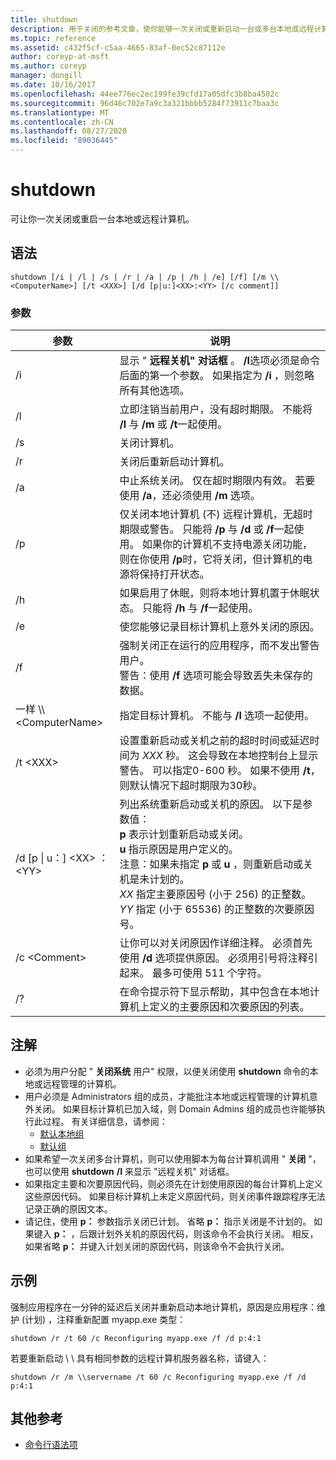 ```yaml
---
title: shutdown
description: 用于关闭的参考文章，使你能够一次关闭或重新启动一台或多台本地或远程计算机。
ms.topic: reference
ms.assetid: c432f5cf-c5aa-4665-83af-0ec52c87112e
author: coreyp-at-msft
ms.author: coreyp
manager: dongill
ms.date: 10/16/2017
ms.openlocfilehash: 44ee776ec2ec199fe39cfd17a05dfc3b8ba4502c
ms.sourcegitcommit: 96d46c702e7a9c3a321bbbb5284f73911c7baa3c
ms.translationtype: MT
ms.contentlocale: zh-CN
ms.lasthandoff: 08/27/2020
ms.locfileid: "89036445"
---
```

# <a name="shutdown"></a>shutdown

可让你一次关闭或重启一台本地或远程计算机。



## <a name="syntax"></a>语法

```
shutdown [/i | /l | /s | /r | /a | /p | /h | /e] [/f] [/m \\<ComputerName>] [/t <XXX>] [/d [p|u:]<XX>:<YY> [/c comment]]
```

### <a name="parameters"></a>参数

|参数|说明|
|---------|-----------|
|/i|显示 " **远程关机" 对话框** 。 **/I**选项必须是命令后面的第一个参数。 如果指定为 **/i** ，则忽略所有其他选项。|
|/l|立即注销当前用户，没有超时期限。 不能将 **/l** 与 **/m** 或 **/t**一起使用。|
|/s|关闭计算机。|
|/r|关闭后重新启动计算机。|
|/a|中止系统关闭。 仅在超时期限内有效。 若要使用 **/a**，还必须使用 **/m** 选项。|
|/p|仅关闭本地计算机 (不) 远程计算机，无超时期限或警告。 只能将 **/p** 与 **/d** 或 **/f**一起使用。 如果你的计算机不支持电源关闭功能，则在你使用 **/p**时，它将关闭，但计算机的电源将保持打开状态。|
|/h|如果启用了休眠，则将本地计算机置于休眠状态。 只能将 **/h** 与 **/f**一起使用。|
|/e|使您能够记录目标计算机上意外关闭的原因。|
|/f|强制关闭正在运行的应用程序，而不发出警告用户。</br>警告：使用 **/f** 选项可能会导致丢失未保存的数据。|
|一样 \\\\\<ComputerName>|指定目标计算机。 不能与 **/l** 选项一起使用。|
|/t \<XXX>|设置重新启动或关机之前的超时时间或延迟时间为 *XXX* 秒。 这会导致在本地控制台上显示警告。 可以指定0-600 秒。 如果不使用 **/t**，则默认情况下超时期限为30秒。|
|/d [p \| u：] \<XX> ：\<YY>|列出系统重新启动或关机的原因。 以下是参数值：</br>**p** 表示计划重新启动或关闭。</br>**u** 指示原因是用户定义的。</br>注意：如果未指定 **p** 或 **u** ，则重新启动或关机是未计划的。</br>*XX* 指定主要原因号 (小于 256) 的正整数。</br>*YY* 指定 (小于 65536) 的正整数的次要原因号。|
|/c \<Comment>|让你可以对关闭原因作详细注释。 必须首先使用 **/d** 选项提供原因。 必须用引号将注释引起来。 最多可使用 511 个字符。|
|/?|在命令提示符下显示帮助，其中包含在本地计算机上定义的主要原因和次要原因的列表。|

## <a name="remarks"></a>注解

-   必须为用户分配 " **关闭系统** 用户" 权限，以便关闭使用 **shutdown** 命令的本地或远程管理的计算机。
-   用户必须是 Administrators 组的成员，才能批注本地或远程管理的计算机意外关闭。 如果目标计算机已加入域，则 Domain Admins 组的成员也许能够执行此过程。 有关详细信息，请参阅：
    -   [默认本地组](/previous-versions/windows/it-pro/windows-server-2003/cc785098(v=ws.10))
    -   [默认组](/previous-versions/windows/it-pro/windows-server-2003/cc756898(v=ws.10))
-   如果希望一次关闭多台计算机，则可以使用脚本为每台计算机调用 " **关闭** "，也可以使用 **shutdown** **/I** 来显示 "远程关机" 对话框。
-   如果指定主要和次要原因代码，则必须先在计划使用原因的每台计算机上定义这些原因代码。 如果目标计算机上未定义原因代码，则关闭事件跟踪程序无法记录正确的原因文本。
-   请记住，使用 **p：** 参数指示关闭已计划。 省略 **p：** 指示关闭是不计划的。 如果键入 **p：** ，后跟计划外关机的原因代码，则该命令不会执行关闭。 相反，如果省略 **p：** 并键入计划关闭的原因代码，则该命令不会执行关闭。

## <a name="examples"></a>示例

强制应用程序在一分钟的延迟后关闭并重新启动本地计算机，原因是应用程序：维护 (计划) ，注释重新配置 myapp.exe 类型：
```
shutdown /r /t 60 /c Reconfiguring myapp.exe /f /d p:4:1
```
若要重新启动 \\ \\ 具有相同参数的远程计算机服务器名称，请键入：
```
shutdown /r /m \\servername /t 60 /c Reconfiguring myapp.exe /f /d p:4:1
```

## <a name="additional-references"></a>其他参考

- [命令行语法项](command-line-syntax-key.md)
